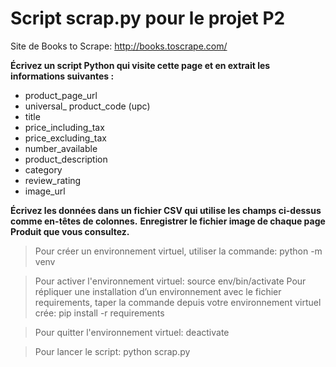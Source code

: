 # Script scrap.py pour le projet P2

Site de Books to Scrape:
http://books.toscrape.com/

**Écrivez un script Python qui visite cette page et en extrait les informations suivantes :**

* product_page_url
* universal_ product_code (upc)
* title
* price_including_tax
* price_excluding_tax
* number_available
* product_description
* category
* review_rating
* image_url

**Écrivez les données dans un fichier CSV qui utilise les champs ci-dessus comme en-têtes de colonnes.**
**Enregistrer le fichier image de chaque page Produit que vous consultez.**

> Pour créer un environnement virtuel, utiliser la commande:
python -m venv <environment name>

> Pour activer l'environnement virtuel:
source env/bin/activate
> Pour répliquer une installation d’un environnement avec le fichier requirements, taper la commande depuis votre environnement virtuel crée:
pip install -r requirements

>Pour quitter l'environnement virtuel:
deactivate

> Pour lancer le script:
> python scrap.py
